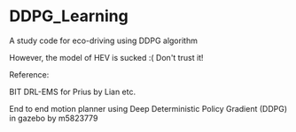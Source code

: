 # DDPG_Learning
A study code for eco-driving using DDPG algorithm

However, the model of HEV is sucked :(
Don't trust it!

Reference:

BIT DRL-EMS for Prius by Lian etc.

End to end motion planner using Deep Deterministic Policy Gradient (DDPG) in gazebo by m5823779
